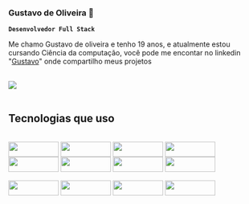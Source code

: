 ### Gustavo de Oliveira 👋
**`Desenvolvedor Full Stack`**
</br>

Me chamo Gustavo de oliveira e tenho 19 anos, e atualmente estou cursando Ciência da computação, você pode me encontar no linkedin "[Gustavo](https://www.linkedin.com/in/gustavo-oliveira-5465782b3/)" onde compartilho meus projetos 

</br>  
<div>
  <img height:"130em" src="https://github-readme-stats.vercel.app/api?username=gustavodoliveira&show_icons=true&theme=tokyonight&count_private=true" />
  <img height:"110em" style="margin-left: 1000em"src="https://github-readme-stats.vercel.app/api/top-langs/?username=gustavodoliveira&theme=tokyonight&layout=compact"/>
</div>
<h2>Tecnologias que uso </h2>
<div style="display: inline_block"></br>
 <img align="center" height="30" width="100" src="https://img.shields.io/badge/java-%23ED8B00.svg?style=for-the-badge&logo=openjdk&logoColor=white" /> 
  <img align="center" height="30" width="100" src="https://img.shields.io/badge/JavaScript-F7DF1E?style=for-the-badge&logo=javascript&logoColor=black" />
  <img align="center" height="30" width="100" src="https://img.shields.io/badge/Node.js-43853D?style=for-the-badge&logo=node.js&logoColor=white" />
  <img align="center" height="30" width="100" src="https://img.shields.io/badge/TypeScript-007ACC?style=for-the-badge&logo=typescript&logoColor=white" />
  <img align="center" height="30" width="100" src="https://img.shields.io/badge/CSS3-1572B6?style=for-the-badge&logo=css3&logoColor=white" />
  <img align="center" height="30" width="100" src="https://img.shields.io/badge/Sass-CC6699?style=for-the-badge&logo=sass&logoColor=white" />
<img align="center" height="30" width="100" src="https://img.shields.io/badge/React-20232A?style=for-the-badge&logo=react&logoColor=61DAF" />
<img align="center" height="30" width="100" src="https://img.shields.io/badge/React_Native-20232A?style=for-the-badge&logo=react&logoColor=61DAFB" />
</div>
&nbsp;
<div style="display: inline_block">
  <img align="center" height="30" width="100" src="https://img.shields.io/badge/MongoDB-4EA94B?style=for-the-badge&logo=mongodb&logoColor=white" />
  <img align="center" height="30" width="100" src="https://img.shields.io/badge/styled--components-DB7093?style=for-the-badge&logo=styled-components&logoColor=white" />
  <img align="center" height="30" width="100" src="https://img.shields.io/badge/Redux-593D88?style=for-the-badge&logo=redux&logoColor=white" />
<img align="center" height="30" width="100" src="https://img.shields.io/badge/MySQL-00000F?style=for-the-badge&logo=mysql&logoColor=white" />
</div>




<!--
**Gustavodoliveira/Gustavodoliveira** is a ✨ _special_ ✨ repository because its `README.md` (this file) appears on your GitHub profile.

Here are some ideas to get you started:


- 🌱 I’m currently learning ...
- 👯 I’m looking to collaborate on ...
- 🤔 I’m looking for help with ...
- 💬 Ask me about ...
- 📫 How to reach me: ...
- 😄 Pronouns: ...
- ⚡ Fun fact: ...
-->
